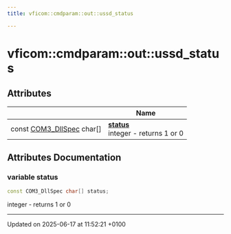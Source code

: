 ```yaml
---
title: vficom::cmdparam::out::ussd_status

---
```


# vficom::cmdparam::out::ussd_status



## Attributes

|                | Name           |
| -------------- | -------------- |
| const [COM3_DllSpec](libcom3_8h.md#define-com3-dllspec) char[] | **[status](namespacevficom_1_1cmdparam_1_1out_1_1ussd__status.md#variable-status)** <br>integer - returns 1 or 0  |



## Attributes Documentation

### variable status

```cpp
const COM3_DllSpec char[] status;
```

integer - returns 1 or 0 




-------------------------------

Updated on 2025-06-17 at 11:52:21 +0100